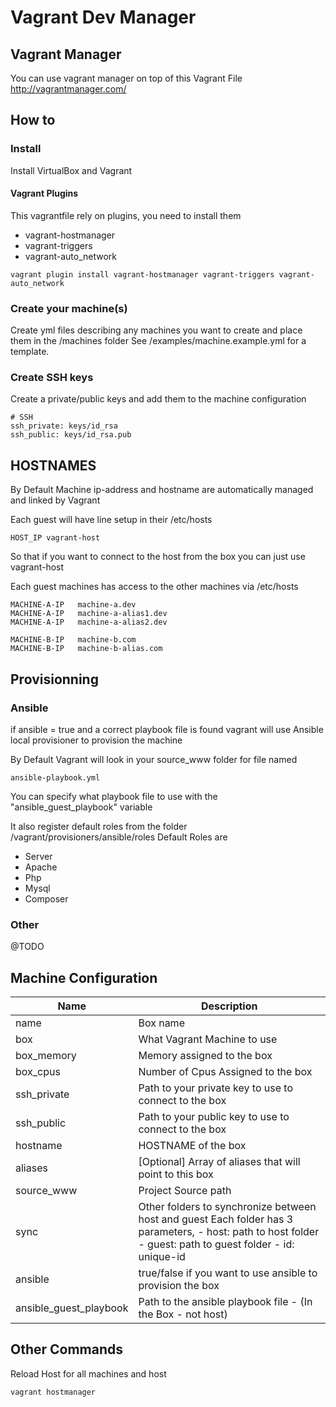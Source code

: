 # Vagrant Dev Manager 


## Vagrant Manager

You can use vagrant manager on top of this Vagrant File
http://vagrantmanager.com/

## How to

### Install

Install VirtualBox and Vagrant

#### Vagrant Plugins

This vagrantfile rely on plugins, you need to install them

- vagrant-hostmanager
- vagrant-triggers
- vagrant-auto_network

```
vagrant plugin install vagrant-hostmanager vagrant-triggers vagrant-auto_network
```

### Create your machine(s)

Create yml files describing any machines you want to create and place them in the /machines folder
See /examples/machine.example.yml for a template.

### Create SSH keys

Create a private/public keys and add them to the machine configuration

```
# SSH
ssh_private: keys/id_rsa
ssh_public: keys/id_rsa.pub
```


## HOSTNAMES

By Default Machine ip-address and hostname are automatically managed and linked by Vagrant

Each guest will have line setup in their /etc/hosts

```
HOST_IP vagrant-host
```

So that if you want to connect to the host from the box you can just use vagrant-host

Each guest machines has access to the other machines via /etc/hosts
 
```
MACHINE-A-IP   machine-a.dev
MACHINE-A-IP   machine-a-alias1.dev
MACHINE-A-IP   machine-a-alias2.dev

MACHINE-B-IP   machine-b.com
MACHINE-B-IP   machine-b-alias.com
```


## Provisionning 

### Ansible

if ansible = true and a correct playbook file is found vagrant will use Ansible local provisioner to provision the machine

By Default Vagrant will look in your source_www folder for file named 

```
ansible-playbook.yml
```

You can specify what playbook file to use with the "ansible_guest_playbook" variable

It also register default roles from the folder /vagrant/provisioners/ansible/roles
Default Roles are 

- Server
- Apache
- Php
- Mysql
- Composer

### Other 

@TODO

## Machine Configuration 



| Name                   | Description                                                                                                                                                 |
|------------------------|-------------------------------------------------------------------------------------------------------------------------------------------------------------|
| name                   | Box name                                                                                                                                                    |
| box                    | What Vagrant Machine to use                                                                                                                                 |
| box_memory             | Memory assigned to the box                                                                                                                                  |
| box_cpus               | Number of Cpus Assigned to the box                                                                                                                          |
| ssh_private            | Path to your private key to use to connect to the box                                                                                                       |
| ssh_public             | Path to your public key to use to connect to the box                                                                                                        |
| hostname               | HOSTNAME of the box                                                                                                                                         |
| aliases                | [Optional] Array of aliases that will point to this box                                                                                                     |
| source_www             | Project Source path                                                                                                                                         |
| sync                   | Other folders to synchronize between host and guest Each folder has 3 parameters, - host: path to host folder - guest: path to guest folder - id: unique-id |
| ansible                | true/false if you want to use ansible to provision the box                                                                                                  |
| ansible\_guest\_playbook | Path to the ansible playbook file - (In the Box - not host) 


## Other Commands

Reload Host for all machines and host

```
vagrant hostmanager
```